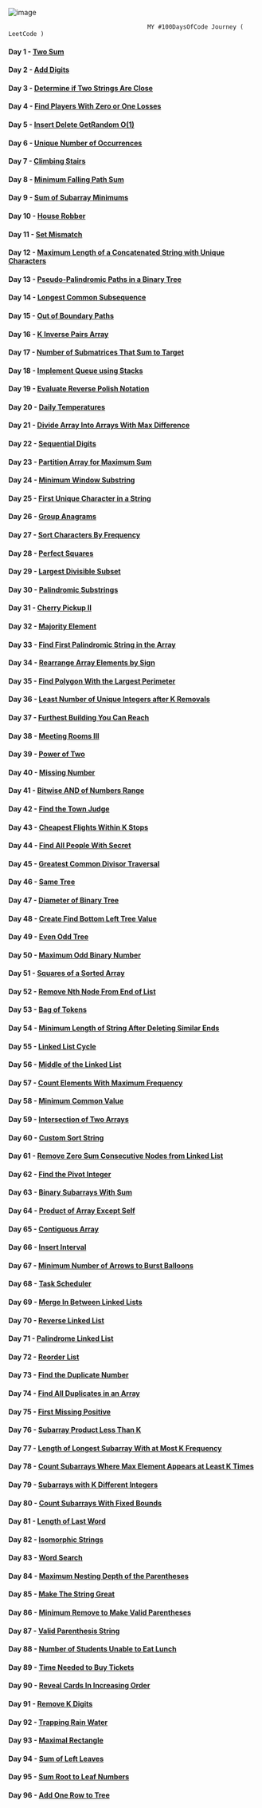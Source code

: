 ![image](https://github.com/SarthakChaudhary46/100-Days-Of-CODE/assets/86872379/5f77bd48-2373-45c5-a3f8-9118e244fc7a)
                               
                                           MY #100DaysOfCode Journey ( LeetCode )

#### Day 1 - [Two Sum](https://github.com/SarthakChaudhary46/100-Days-Of-CODE/tree/main/Day%201) 
#### Day 2 - [Add Digits](https://github.com/SarthakChaudhary46/100-Days-Of-CODE/tree/main/Day%202)
#### Day 3 - [Determine if Two Strings Are Close](https://github.com/SarthakChaudhary46/100-Days-Of-CODE/tree/main/Day%203)
#### Day 4 - [Find Players With Zero or One Losses](https://github.com/SarthakChaudhary46/100-Days-Of-CODE/tree/main/Day%204)
#### Day 5 - [Insert Delete GetRandom O(1)](https://github.com/SarthakChaudhary46/100-Days-Of-CODE/tree/main/Day%205)
#### Day 6 - [Unique Number of Occurrences](https://github.com/SarthakChaudhary46/100-Days-Of-CODE/tree/main/Day%206)
#### Day 7 - [Climbing Stairs](https://github.com/SarthakChaudhary46/100-Days-Of-CODE/tree/main/Day%207)
#### Day 8 - [Minimum Falling Path Sum](https://github.com/SarthakChaudhary46/100-Days-Of-CODE/tree/main/Day%208)
#### Day 9 - [Sum of Subarray Minimums](https://github.com/SarthakChaudhary46/100-Days-Of-CODE/tree/main/Day%209)
#### Day 10 - [House Robber](https://github.com/SarthakChaudhary46/100-Days-Of-CODE/tree/main/Day%2010)
#### Day 11 - [Set Mismatch](https://github.com/SarthakChaudhary46/100-Days-Of-CODE/tree/main/Day%2011)
#### Day 12 - [Maximum Length of a Concatenated String with Unique Characters](https://github.com/SarthakChaudhary46/100-Days-Of-CODE/tree/main/Day%2012)
#### Day 13 - [Pseudo-Palindromic Paths in a Binary Tree](https://github.com/SarthakChaudhary46/100-Days-Of-CODE/tree/main/Day%2013)
#### Day 14 - [Longest Common Subsequence](https://github.com/SarthakChaudhary46/100-Days-Of-CODE/tree/main/Day%2014)
#### Day 15 - [Out of Boundary Paths](https://github.com/SarthakChaudhary46/100-Days-Of-CODE/tree/main/Day%2015)
#### Day 16 - [K Inverse Pairs Array](https://github.com/SarthakChaudhary46/100-Days-Of-CODE/tree/main/Day%2016)
#### Day 17 - [Number of Submatrices That Sum to Target](https://github.com/SarthakChaudhary46/100-Days-Of-CODE/tree/main/Day%2017)
#### Day 18 - [Implement Queue using Stacks](https://github.com/SarthakChaudhary46/100-Days-Of-CODE/tree/main/Day%2018)
#### Day 19 - [Evaluate Reverse Polish Notation](https://github.com/SarthakChaudhary46/100-Days-Of-CODE/tree/main/Day%2019)
#### Day 20 - [Daily Temperatures](https://github.com/SarthakChaudhary46/100-Days-Of-CODE/tree/main/Day%2020)
#### Day 21 - [Divide Array Into Arrays With Max Difference](https://github.com/SarthakChaudhary46/100-Days-Of-CODE/tree/main/Day%2021)
#### Day 22 - [Sequential Digits](https://github.com/SarthakChaudhary46/100-Days-Of-CODE/tree/main/Day%2022)
#### Day 23 - [Partition Array for Maximum Sum](https://github.com/SarthakChaudhary46/100-Days-Of-CODE/tree/main/Day%2023)
#### Day 24 - [Minimum Window Substring](https://github.com/SarthakChaudhary46/100-Days-Of-CODE/tree/main/Day%2024)
#### Day 25 - [First Unique Character in a String](https://github.com/SarthakChaudhary46/100-Days-Of-CODE/tree/main/Day%2025)
#### Day 26 - [Group Anagrams](https://github.com/SarthakChaudhary46/100-Days-Of-CODE/tree/main/Day%2026)
#### Day 27 - [Sort Characters By Frequency](https://github.com/SarthakChaudhary46/100-Days-Of-CODE/tree/main/Day%2027)
#### Day 28 - [Perfect Squares](https://github.com/SarthakChaudhary46/100-Days-Of-CODE/tree/main/Day%2028)
#### Day 29 - [Largest Divisible Subset](https://github.com/SarthakChaudhary46/100-Days-Of-CODE/tree/main/Day%2029)
#### Day 30 - [Palindromic Substrings](https://github.com/SarthakChaudhary46/100-Days-Of-CODE/tree/main/Day%2030)
#### Day 31 - [Cherry Pickup II](https://github.com/SarthakChaudhary46/100-Days-Of-CODE/tree/main/Day%2031)
#### Day 32 - [Majority Element](https://github.com/SarthakChaudhary46/100-Days-Of-CODE/tree/main/Day%2032)
#### Day 33 - [Find First Palindromic String in the Array](https://github.com/SarthakChaudhary46/100-Days-Of-CODE/tree/main/Day%2033)
#### Day 34 - [Rearrange Array Elements by Sign](https://github.com/SarthakChaudhary46/100-Days-Of-CODE/tree/main/Day%2034)
#### Day 35 - [Find Polygon With the Largest Perimeter](https://github.com/SarthakChaudhary46/100-Days-Of-CODE/tree/main/Day%2035)
#### Day 36 - [Least Number of Unique Integers after K Removals](https://github.com/SarthakChaudhary46/100-Days-Of-CODE/tree/main/Day%2036)
#### Day 37 - [Furthest Building You Can Reach](https://github.com/SarthakChaudhary46/100-Days-Of-CODE/tree/main/Day%2037)
#### Day 38 - [Meeting Rooms III](https://github.com/SarthakChaudhary46/100-Days-Of-CODE/tree/main/Day%2038)
#### Day 39 - [Power of Two](https://github.com/SarthakChaudhary46/100-Days-Of-CODE/tree/main/Day%2039)
#### Day 40 - [Missing Number](https://github.com/SarthakChaudhary46/100-Days-Of-CODE/tree/main/Day%2040)
#### Day 41 - [Bitwise AND of Numbers Range](https://github.com/SarthakChaudhary46/100-Days-Of-CODE/tree/main/Day%2041)
#### Day 42 - [Find the Town Judge](https://github.com/SarthakChaudhary46/100-Days-Of-CODE/tree/main/Day%2042)
#### Day 43 - [Cheapest Flights Within K Stops](https://github.com/SarthakChaudhary46/100-Days-Of-CODE/tree/main/Day%2043)
#### Day 44 - [Find All People With Secret](https://github.com/SarthakChaudhary46/100-Days-Of-CODE/tree/main/Day%2044)
#### Day 45 - [Greatest Common Divisor Traversal](https://github.com/SarthakChaudhary46/100-Days-Of-CODE/tree/main/Day%2045)
#### Day 46 - [Same Tree](https://github.com/SarthakChaudhary46/100-Days-Of-CODE/tree/main/Day%2046)
#### Day 47 - [Diameter of Binary Tree](https://github.com/SarthakChaudhary46/100-Days-Of-CODE/tree/main/Day%2047)
#### Day 48 - [Create Find Bottom Left Tree Value](https://github.com/SarthakChaudhary46/100-Days-Of-CODE/tree/main/Day%2048)
#### Day 49 - [Even Odd Tree](https://github.com/SarthakChaudhary46/100-Days-Of-CODE/tree/main/Day%2049)
#### Day 50 - [Maximum Odd Binary Number](https://github.com/SarthakChaudhary46/100-Days-Of-CODE/tree/main/Day%2050)
#### Day 51 - [Squares of a Sorted Array](https://github.com/SarthakChaudhary46/100-Days-Of-CODE/tree/main/Day%2051)
#### Day 52 - [Remove Nth Node From End of List](https://github.com/SarthakChaudhary46/100-Days-Of-CODE/tree/main/Day%2052)
#### Day 53 - [Bag of Tokens](https://github.com/SarthakChaudhary46/100-Days-Of-CODE/tree/main/Day%2053)
#### Day 54 - [Minimum Length of String After Deleting Similar Ends](https://github.com/SarthakChaudhary46/100-Days-Of-CODE/tree/main/Day%2054)
#### Day 55 - [Linked List Cycle](https://github.com/SarthakChaudhary46/100-Days-Of-CODE/tree/main/Day%2055)
#### Day 56 - [Middle of the Linked List](https://github.com/SarthakChaudhary46/100-Days-Of-CODE/tree/main/Day%2056)
#### Day 57 - [Count Elements With Maximum Frequency](https://github.com/SarthakChaudhary46/100-Days-Of-CODE/tree/main/Day%2057)
#### Day 58 - [Minimum Common Value](https://github.com/SarthakChaudhary46/100-Days-Of-CODE/tree/main/Day%2058)
#### Day 59 - [Intersection of Two Arrays](https://github.com/SarthakChaudhary46/100-Days-Of-CODE/tree/main/Day%2059)
#### Day 60 - [Custom Sort String](https://github.com/SarthakChaudhary46/100-Days-Of-CODE/tree/main/Day%2060)
#### Day 61 - [Remove Zero Sum Consecutive Nodes from Linked List](https://github.com/SarthakChaudhary46/100-Days-Of-CODE/tree/main/Day%2061)
#### Day 62 - [Find the Pivot Integer](https://github.com/SarthakChaudhary46/100-Days-Of-CODE/tree/main/Day%2062)
#### Day 63 - [Binary Subarrays With Sum](https://github.com/SarthakChaudhary46/100-Days-Of-CODE/tree/main/Day%2063)
#### Day 64 - [Product of Array Except Self](https://github.com/SarthakChaudhary46/100-Days-Of-CODE/tree/main/Day%2064)
#### Day 65 - [Contiguous Array](https://github.com/SarthakChaudhary46/100-Days-Of-CODE/tree/main/Day%2065)
#### Day 66 - [Insert Interval](https://github.com/SarthakChaudhary46/100-Days-Of-CODE/tree/main/Day%2066)
#### Day 67 - [Minimum Number of Arrows to Burst Balloons](https://github.com/SarthakChaudhary46/100-Days-Of-CODE/tree/main/Day%2067)
#### Day 68 - [Task Scheduler](https://github.com/SarthakChaudhary46/100-Days-Of-CODE/tree/main/Day%2068)
#### Day 69 - [Merge In Between Linked Lists](https://github.com/SarthakChaudhary46/100-Days-Of-CODE/tree/main/Day%2069)
#### Day 70 - [Reverse Linked List](https://github.com/SarthakChaudhary46/100-Days-Of-CODE/tree/main/Day%2070)
#### Day 71 - [Palindrome Linked List](https://github.com/SarthakChaudhary46/100-Days-Of-CODE/tree/main/Day%2071)
#### Day 72 - [Reorder List](https://github.com/SarthakChaudhary46/100-Days-Of-CODE/tree/main/Day%2072)
#### Day 73 - [Find the Duplicate Number](https://github.com/SarthakChaudhary46/100-Days-Of-CODE/tree/main/Day%2073)
#### Day 74 - [Find All Duplicates in an Array](https://github.com/SarthakChaudhary46/100-Days-Of-CODE/tree/main/Day%2074)
#### Day 75 - [First Missing Positive](https://github.com/SarthakChaudhary46/100-Days-Of-CODE/tree/main/Day%2075)
#### Day 76 - [Subarray Product Less Than K](https://github.com/SarthakChaudhary46/100-Days-Of-CODE/tree/main/Day%2076)
#### Day 77 - [Length of Longest Subarray With at Most K Frequency](https://github.com/SarthakChaudhary46/100-Days-Of-CODE/tree/main/Day%2077)
#### Day 78 - [Count Subarrays Where Max Element Appears at Least K Times](https://github.com/SarthakChaudhary46/100-Days-Of-CODE/tree/main/Day%2078)
#### Day 79 - [Subarrays with K Different Integers](https://github.com/SarthakChaudhary46/100-Days-Of-CODE/tree/main/Day%2079)
#### Day 80 - [Count Subarrays With Fixed Bounds](https://github.com/SarthakChaudhary46/100-Days-Of-CODE/tree/main/Day%2080)
#### Day 81 - [Length of Last Word](https://github.com/SarthakChaudhary46/100-Days-Of-CODE/tree/main/Day%2081)
#### Day 82 - [Isomorphic Strings](https://github.com/SarthakChaudhary46/100-Days-Of-CODE/tree/main/Day%2082)
#### Day 83 - [Word Search](https://github.com/SarthakChaudhary46/100-Days-Of-CODE/tree/main/Day%2083)
#### Day 84 - [Maximum Nesting Depth of the Parentheses](https://github.com/SarthakChaudhary46/100-Days-Of-CODE/tree/main/Day%2084)
#### Day 85 - [Make The String Great](https://github.com/SarthakChaudhary46/100-Days-Of-CODE/tree/main/Day%2085)
#### Day 86 - [Minimum Remove to Make Valid Parentheses](https://github.com/SarthakChaudhary46/100-Days-Of-CODE/tree/main/Day%2086)
#### Day 87 - [Valid Parenthesis String](https://github.com/SarthakChaudhary46/100-Days-Of-CODE/tree/main/Day%2087)
#### Day 88 - [Number of Students Unable to Eat Lunch](https://github.com/SarthakChaudhary46/100-Days-Of-CODE/tree/main/Day%2088)
#### Day 89 - [Time Needed to Buy Tickets](https://github.com/SarthakChaudhary46/100-Days-Of-CODE/tree/main/Day%2089)
#### Day 90 - [Reveal Cards In Increasing Order](https://github.com/SarthakChaudhary46/100-Days-Of-CODE/tree/main/Day%2090)
#### Day 91 - [Remove K Digits](https://github.com/SarthakChaudhary46/100-Days-Of-CODE/tree/main/Day%2091)
#### Day 92 - [Trapping Rain Water](https://github.com/SarthakChaudhary46/100-Days-Of-CODE/tree/main/Day%2092)
#### Day 93 - [Maximal Rectangle](https://github.com/SarthakChaudhary46/100-Days-Of-CODE/tree/main/Day%2093)
#### Day 94 - [Sum of Left Leaves](https://github.com/SarthakChaudhary46/100-Days-Of-CODE/tree/main/Day%2094)
#### Day 95 - [Sum Root to Leaf Numbers](https://github.com/SarthakChaudhary46/100-Days-Of-CODE/tree/main/Day%2095)
#### Day 96 - [Add One Row to Tree](https://github.com/SarthakChaudhary46/100-Days-Of-CODE/tree/main/Day%2096)
